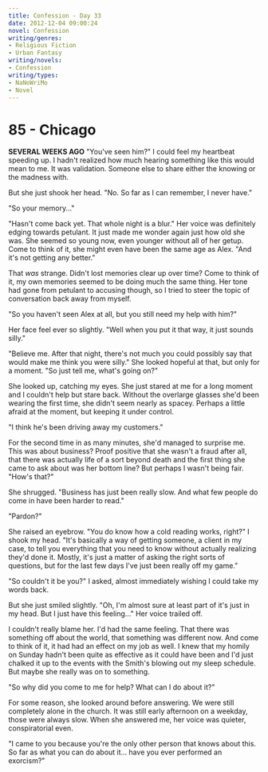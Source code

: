 ```yaml
---
title: Confession - Day 33
date: 2012-12-04 09:00:24
novel: Confession
writing/genres:
- Religious Fiction
- Urban Fantasy
writing/novels:
- Confession
writing/types:
- NaNoWriMo
- Novel
---
```

# 85 - Chicago
**SEVERAL WEEKS AGO**
"You've seen him?" I could feel my heartbeat speeding up. I hadn't realized how much hearing something like this would mean to me. It was validation. Someone else to share either the knowing or the madness with.

But she just shook her head. "No. So far as I can remember, I never have."

<!--more-->

"So your memory..."

"Hasn't come back yet. That whole night is a blur." Her voice was definitely edging towards petulant. It just made me wonder again just how old she was. She seemed so young now, even younger without all of her getup. Come to think of it, she might even have been the same age as Alex. "And it's not getting any better."

That *was* strange. Didn't lost memories clear up over time? Come to think of it, my own memories seemed to be doing much the same thing. Her tone had gone from petulant to accusing though, so I tried to steer the topic of conversation back away from myself.

"So you haven't seen Alex at all, but you still need my help with him?"

Her face feel ever so slightly. "Well when you put it that way, it just sounds silly."

"Believe me. After that night, there's not much you could possibly say that would make me think you were silly." She looked hopeful at that, but only for a moment. "So just tell me, what's going on?"

She looked up, catching my eyes. She just stared at me for a long moment and I couldn't help but stare back. Without the overlarge glasses she'd been wearing the first time, she didn't seem nearly as spacey. Perhaps a little afraid at the moment, but keeping it under control.

"I think he's been driving away my customers."

For the second time in as many minutes, she'd managed to surprise me. This was about business? Proof positive that she wasn't a fraud after all, that there was actually life of a sort beyond death and the first thing she came to ask about was her bottom line? But perhaps I wasn't being fair. "How's that?"

She shrugged. "Business has just been really slow. And what few people do come in have been harder to read."

"Pardon?"

She raised an eyebrow. "You do know how a cold reading works, right?" I shook my head. "It's basically a way of getting someone, a client in my case, to tell you everything that you need to know without actually realizing they'd done it. Mostly, it's just a matter of asking the right sorts of questions, but for the last few days I've just been really off my game."

"So couldn't it be you?" I asked, almost immediately wishing I could take my words back.

But she just smiled slightly. "Oh, I'm almost sure at least part of it's just in my head. But I just have this feeling..." Her voice trailed off.

I couldn't really blame her. I'd had the same feeling. That there was something off about the world, that something was different now. And come to think of it, it had had an effect on my job as well. I knew that my homily on Sunday hadn't been quite as effective as it could have been and I'd just chalked it up to the events with the Smith's blowing out my sleep schedule. But maybe she really was on to something.

"So why did you come to me for help? What can I do about it?"

For some reason, she looked around before answering. We were still completely alone in the church. It was still early afternoon on a weekday, those were always slow. When she answered me, her voice was quieter, conspiratorial even.

"I came to you because you're the only other person that knows about this. So far as what you can do about it... have you ever performed an exorcism?"